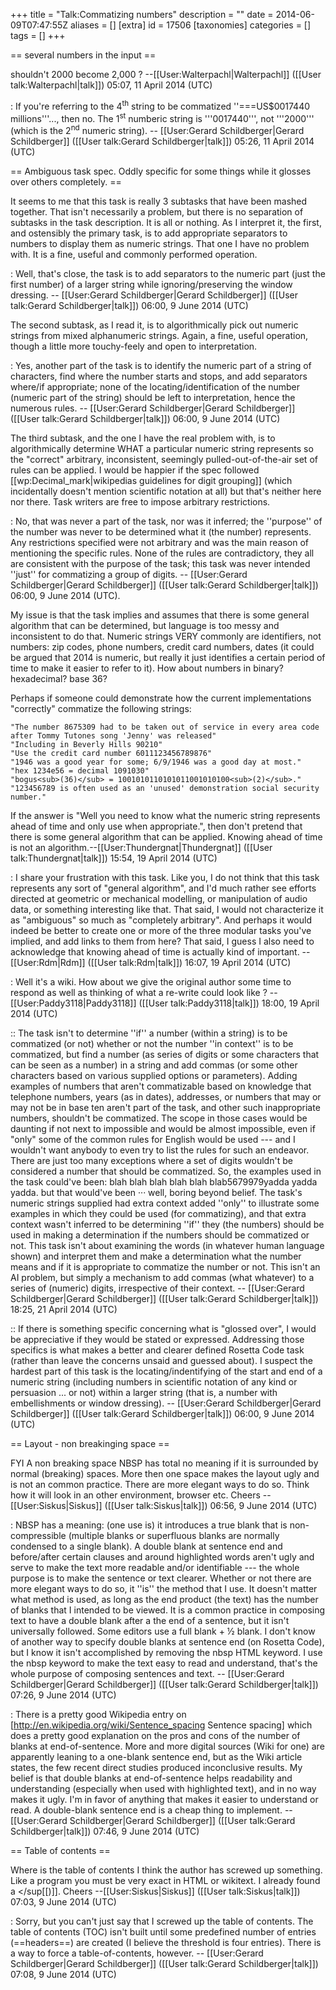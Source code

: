 +++
title = "Talk:Commatizing numbers"
description = ""
date = 2014-06-09T07:47:55Z
aliases = []
[extra]
id = 17506
[taxonomies]
categories = []
tags = []
+++

== several numbers in the input ==

shouldn't 2000 become 2,000 ? --[[User:Walterpachl|Walterpachl]] ([[User talk:Walterpachl|talk]]) 05:07, 11 April 2014 (UTC)

: If you're referring to the 4<sup>th</sup> string to be commatized ''===US$0017440 millions'''..., then no.   The 1<sup>st</sup> numberic string is '''0017440''', not '''2000''' (which is the 2<sup>nd</sup> numeric string). -- [[User:Gerard Schildberger|Gerard Schildberger]] ([[User talk:Gerard Schildberger|talk]]) 05:26, 11 April 2014 (UTC)

== Ambiguous task spec. Oddly specific for some things while it glosses over others completely. ==

It seems to me that this task is really 3 subtasks that have been mashed together. That isn't necessarily a problem, but there is no separation of subtasks in the task description. It is all or nothing. As I interpret it, the first, and ostensibly the primary task, is to add appropriate separators to numbers to display them as numeric strings. That one I have no problem with. It is a fine, useful and commonly performed operation. 

: Well, that's close, the task is to add separators to the numeric part (just the first number) of a larger string while ignoring/preserving the window dressing. -- [[User:Gerard Schildberger|Gerard Schildberger]] ([[User talk:Gerard Schildberger|talk]]) 06:00, 9 June 2014 (UTC)

The second subtask, as I read it, is to algorithmically pick out numeric strings from mixed alphanumeric strings. Again, a fine, useful operation, though a little more touchy-feely and open to interpretation.

: Yes, another part of the task is to identify the numeric part of a string of characters, find where the number starts and stops, and add separators where/if appropriate; none of the locating/identification of the number (numeric part of the string) should be left to interpretation, hence the numerous rules. -- [[User:Gerard Schildberger|Gerard Schildberger]] ([[User talk:Gerard Schildberger|talk]]) 06:00, 9 June 2014 (UTC)

The third subtask, and the one I have the real problem with, is to algorithmically determine WHAT a particular numeric string represents so the "correct" arbitrary, inconsistent, seemingly pulled-out-of-the-air set of rules can be applied. I would be happier if the spec followed [[wp:Decimal_mark|wikipedias guidelines for digit grouping]] (which incidentally doesn't mention scientific notation at all) but that's neither here nor there. Task writers are free to impose arbitrary restrictions.

: No, that was never a part of the task, nor was it inferred; the ''purpose'' of the number was never to be determined what it (the number) represents.   Any restrictions specified were not arbitrary and was the main reason of mentioning the specific rules.   None of the rules are contradictory, they all are consistent with the purpose of the task; this task was never intended ''just'' for commatizing a group of digits. -- [[User:Gerard Schildberger|Gerard Schildberger]] ([[User talk:Gerard Schildberger|talk]]) 06:00, 9 June 2014 (UTC). 

My issue is that the task implies and assumes that there is some general algorithm that can be determined, but language is too messy and inconsistent to do that. Numeric strings VERY commonly are identifiers, not numbers: zip codes, phone numbers, credit card numbers, dates (it could be argued that 2014 is numeric, but really it just identifies a certain period of time to make it easier to refer to it). How about numbers in binary? hexadecimal? base 36?

Perhaps if someone could demonstrate how the current implementations "correctly" commatize the following strings:

    "The number 8675309 had to be taken out of service in every area code after Tommy Tutones song 'Jenny' was released"
    "Including in Beverly Hills 90210"
    "Use the credit card number 6011123456789876"
    "1946 was a good year for some; 6/9/1946 was a good day at most." 
    "hex 1234e56 = decimal 1091030"
    "bogus<sub>(36)</sub> = 1001010110101011001010100<sub>(2)</sub>." 
    "123456789 is often used as an 'unused' demonstration social security number."

If the answer is "Well you need to know what the numeric string represents ahead of time and only use when appropriate.", then don't pretend that there is some general algorithm that can be applied. Knowing ahead of time is not an algorithm.--[[User:Thundergnat|Thundergnat]] ([[User talk:Thundergnat|talk]]) 15:54, 19 April 2014 (UTC)

: I share your frustration with this task. Like you, I do not think that this task represents any sort of "general algorithm", and I'd much rather see efforts directed at geometric or mechanical modelling, or manipulation of audio data, or something interesting like that. That said, I would not characterize it as "ambiguous" so much as "completely arbitrary". And perhaps it would indeed be better to create one or more of the three modular tasks you've implied, and add links to them from here? That said, I guess I also need to acknowledge that knowing ahead of time is actually kind of important. --[[User:Rdm|Rdm]] ([[User talk:Rdm|talk]]) 16:07, 19 April 2014 (UTC)

: Well it's a wiki. How about we give the original author some time to respond as well as thinking of what a re-write could look like ? --[[User:Paddy3118|Paddy3118]] ([[User talk:Paddy3118|talk]]) 18:00, 19 April 2014 (UTC)

:: The task isn't to determine ''if'' a number (within a string) is to be commatized (or not) whether or not the number ''in context'' is to be commatized, but find a number (as series of digits or some characters that can be seen as a number) in a string and add commas (or some other characters based on various supplied options or parameters).   Adding examples of numbers that aren't commatizable based on knowledge that telephone numbers, years (as in dates), addresses, or numbers that may or may not be in base ten aren't part of the task, and other such inappropriate numbers, shouldn't be commatized.   The scope in those cases would be daunting if not next to impossible and would be almost impossible, even if "only" some of the common rules for English would be used --- and I wouldn't want anybody to even try to list the rules for such an endeavor.   There are just too many exceptions where a set of digits wouldn't be considered a number that should be commatized.   So, the examples used in the task could've been:   blah blah blah blah blah blab5679979yadda yadda yadda.   but that would've been ··· well, boring beyond belief.   The task's numeric strings supplied had extra context added ''only'' to illustrate some examples in which they could be used (for commatizing), and that extra context wasn't inferred to be determining ''if'' they (the numbers) should be used in making a determination if the numbers should be commatized or not.   This task isn't about examining the words (in whatever human language shown) and interpret them and make a determination what the number means and if it is appropriate to commatize the number or not.   This isn't an AI problem, but simply a mechanism to add commas (what whatever) to a series of (numeric) digits, irrespective of their context. -- [[User:Gerard Schildberger|Gerard Schildberger]] ([[User talk:Gerard Schildberger|talk]]) 18:25, 21 April 2014 (UTC)

:: If there is something specific concerning what is "glossed over", I would be appreciative if they would be stated or expressed.   Addressing those specifics is what makes a better and clearer defined Rosetta Code task (rather than leave the concerns unsaid and guessed about).   I suspect the hardest part of this task is the locating/indentifying of the start and end of a numeric string (including numbers in scientific notation of any kind or persuasion ... or not) within a larger string (that is, a number with embellishments or window dressing). -- [[User:Gerard Schildberger|Gerard Schildberger]] ([[User talk:Gerard Schildberger|talk]]) 06:00, 9 June 2014 (UTC)

== Layout - non breakinging space ==

FYI A non breaking space NBSP has total no meaning if it is surrounded by normal (breaking) spaces. More then one space makes the layout ugly and is not an common practice. There are more elegant ways to do so. Think how it will look in an other environment, browser etc.
Cheers --[[User:Siskus|Siskus]] ([[User talk:Siskus|talk]]) 06:56, 9 June 2014 (UTC)

: NBSP has a meaning: (one use is) it introduces a true blank that is non-compressible (multiple blanks or superfluous blanks are normally condensed to a single blank).   A double blank at sentence end and before/after certain clauses and around highlighted words aren't ugly and serve to make the text more readable and/or identifiable --- the whole purpose is to make the sentence or text clearer.   Whether or not there are more elegant ways to do so, it ''is'' the method that I use.   It doesn't matter what method is used, as long as the end product (the text) has the number of blanks that I intended to be viewed.   It is a common practice in composing text to have a double blank after a the end of a sentence, but it isn't universally followed.   Some editors use a full blank + ½ blank.   I don't know of another way to specify double blanks at sentence end (on Rosetta Code), but I know it isn't accomplished by removing the nbsp HTML keyword.   I use the nbsp keyword to make the text easy to read and understand, that's the whole purpose of composing sentences and text. -- [[User:Gerard Schildberger|Gerard Schildberger]] ([[User talk:Gerard Schildberger|talk]]) 07:26, 9 June 2014 (UTC)

: There is a pretty good Wikipedia entry on   [http://en.wikipedia.org/wiki/Sentence_spacing Sentence spacing]   which does a pretty good explanation on the pros and cons of the number of blanks at end-of-sentence.   More and more digital sources (Wiki for one) are apparently leaning to a one-blank sentence end, but as the Wiki article states, the few recent direct studies produced inconclusive results.   My belief is that double blanks at end-of-sentence helps readability and understanding (especially when used with highlighted text), and in no way makes it ugly.   I'm in favor of anything that makes it easier to understand or read.   A double-blank sentence end is a cheap thing to implement. -- [[User:Gerard Schildberger|Gerard Schildberger]] ([[User talk:Gerard Schildberger|talk]]) 07:46, 9 June 2014 (UTC)

== Table of contents ==

Where is the table of contents I think the author has screwed up something. Like a program you must be very exact in HTML or wikitext. I already found a </sup[[)]].
Cheers --[[User:Siskus|Siskus]] ([[User talk:Siskus|talk]]) 07:03, 9 June 2014 (UTC)

: Sorry, but you can't just say that I screwed up the table of contents.   The table of contents (TOC) isn't built until some predefined number of entries (==headers==) are created (I believe the threshold is four entries).   There is a way to force a table-of-contents, however. -- [[User:Gerard Schildberger|Gerard Schildberger]] ([[User talk:Gerard Schildberger|talk]]) 07:08, 9 June 2014 (UTC)
